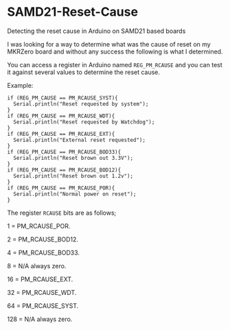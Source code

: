 # SAMD21-Reset-Cause
Detecting the reset cause in Arduino on SAMD21 based boards

I was looking for a way to determine what was the cause of reset on my MKRZero board and without any success the following is what I determined.

You can access a register in Arduino named `REG_PM_RCAUSE` and you can test it against several values to determine the reset cause.

Example:
```
if (REG_PM_CAUSE == PM_RCAUSE_SYST){
  Serial.println("Reset requested by system");
}
if (REG_PM_CAUSE == PM_RCAUSE_WDT){
  Serial.println("Reset requested by Watchdog");
}
if (REG_PM_CAUSE == PM_RCAUSE_EXT){
  Serial.println("External reset requested");
}
if (REG_PM_CAUSE == PM_RCAUSE_BOD33){
  Serial.println("Reset brown out 3.3V");
}
if (REG_PM_CAUSE == PM_RCAUSE_BOD12){
  Serial.println("Reset brown out 1.2v");
}
if (REG_PM_CAUSE == PM_RCAUSE_POR){
  Serial.println("Normal power on reset");
}
```

The register `RCAUSE` bits are as follows;

1 = PM_RCAUSE_POR.

2 = PM_RCAUSE_BOD12.

4 = PM_RCAUSE_BOD33.

8 = N/A always zero.

16 = PM_RCAUSE_EXT.

32 = PM_RCAUSE_WDT.

64 = PM_RCAUSE_SYST.

128 = N/A always zero.
